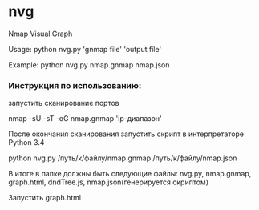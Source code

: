 # nvg
Nmap Visual Graph

Usage: python nvg.py 'gnmap file' 'output file'

Example: python nvg.py nmap.gnmap nmap.json

### Инструкция по использованию:
запустить сканирование портов

nmap -sU -sT -oG nmap.gnmap 'ip-диапазон'

После окончания сканирования запустить скрипт в интерпретаторе Python 3.4

python nvg.py /путь/к/файлу/nmap.gnmap /путь/к/файлу/nmap.json

В итоге в папке должны быть следующие файлы: nvg.py, nmap.gnmap, graph.html, dndTree.js, nmap.json(генерируется скриптом)

Запустить graph.html
